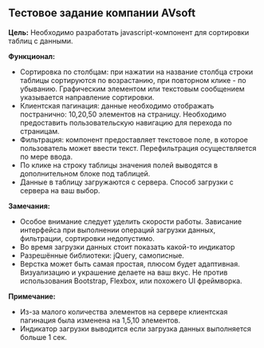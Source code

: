 ## Тестовое задание компании AVsoft

**Цель:**
Необходимо разработать javascript-компонент для сортировки таблиц с данными.

**Функционал:**

- Сортировка по столбцам: при нажатии на название столбца строки таблицы
  сортируются по возрастанию, при повторном клике - по убыванию. Графическим
  элементом или текстовым сообщением указывается направление сортировки.
- Клиентская пагинация: данные необходимо отображать постранично: 10,20,50
  элементов на страницу. Необходимо предоставить пользовательскую навигацию для
  перехода по страницам.
- Фильтрация: компонент предоставляет текстовое поле, в которое пользователь может
  ввести текст. Перефильтрация осуществляется по мере ввода.
- По клике на строку таблицы значения полей выводятся в дополнительном блоке под
  таблицей.
- Данные в таблицу загружаются с сервера. Способ загрузки с сервера на ваш выбор.

**Замечания:**

- Особое внимание следует уделить скорости работы. Зависание интерфейса при
  выполнении операций загрузки данных, фильтрации, сортировки недопустимо.
- Во время загрузки данных стоит показать какой-то индикатор
- Разрешённые библиотеки: jQuery, самописные.
- Верстка может быть самая простая, плюсом будет адаптивная. Визуализацию и
  украшение делаете на ваш вкус. Не против использования Bootstrap, Flexbox, или похожего UI фреймворка.

**Примечание:**

- Из-за малого количества элементов на сервере клиентская пагинация была изменена на 1,5,10 элементов.
- Индикатор загрузки выводится если загрузка данных выполняется больше 1 сек.
